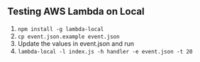 ## Testing AWS Lambda on Local
1. `npm install -g lambda-local`  
2. `cp event.json.example event.json`  
3. Update the values in event.json and run  
4. `lambda-local -l index.js -h handler -e event.json -t 20`